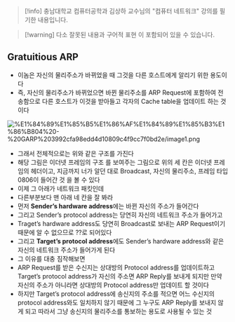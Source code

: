 > [!info] 충남대학교 컴퓨터공학과 김상하 교수님의 "컴퓨터 네트워크" 강의를 필기한 내용입니다.

> [!warning] 다소 잘못된 내용과 구어적 표현 이 포함되어 있을 수 있습니다.

## Gratuitious ARP

- 이놈은 자신의 물리주소가 바뀌었을 때 그것을 다른 호스트에게 알리기 위한 용도이다
- 즉, 자신의 물리주소가 바뀌었으면 바뀐 물리주소를 ARP Request에 포함하여 전송함으로 다른 호스트가 이것을 받아들고 각자의 Cache table을 업데이트 하는 것이다

![%E1%84%89%E1%85%B5%E1%86%AF%E1%84%89%E1%85%B3%E1%86%B804%20-%20GARP%203992cfa98edd4d10809c4f9cc7f0bd2e/image1.png](botanicals/network/originals/comnet.fall.2021.cse.cnu.ac.kr/images/prac03_3992cfa98edd4d10809c4f9cc7f0bd2e/image1.png)

- 그래서 전체적으로는 위와 같은 구조를 가진다
- 해당 그림은 이더넷 프레임의 구조 를 보여주는 그림으로 위의 세 칸은 이더넷 프레임의 헤더이고, 지금까지 너가 알던 대로 Broadcast, 자신의 물리주소, 프레임 타입 0806이 들어간 것 을 볼 수 있다
- 이제 그 아래가 네트워크 패킷인데
- 다른부분보다 맨 아래 네 칸을 잘 봐라
- 먼저 **Sender’s hardware address**에는 바뀐 자신의 주소가 들어간다
- 그리고 Sender’s protocol address는 당연히 자신의 네트워크 주소가 들어가고
- Traget’s hardware address도 당연히 Broadcast로 보내는 ARP Request이기 때문에 알 수 없으므로 ??로 되어있다
- 그리고 **Target’s protocol address**에도 Sender’s hardware address와 같은 자신의 네트워크 주소가 들어가게 된다
- 그 이유를 대충 짐작해보면
- ARP Request를 받은 수신지는 상대방의 Protocol address를 업데이트하고 Target’s protocol address가 자신의 주소면 ARP Reply를 보내게 되지만 만약 자신의 주소가 아니라면 상대방의 Protocol address만 업데이트 할 것이다
- 하지만 Target’s protocol address에 송신지의 주소를 적으면 어느 수신지의 protocol address와도 일치하지 않기 때문에 그 누구도 ARP Reply를 보내지 않게 되고 따라서 그냥 송신지의 물리주소를 통보하는 용도로 사용될 수 있는 것